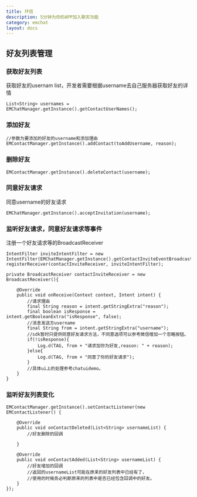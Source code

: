 ```yaml
---
title: 环信
description: 5分钟为你的APP加入聊天功能
category: emchat
layout: docs
---
```


## 好友列表管理

### 获取好友列表

获取好友的usernam list，开发者需要根据username去自己服务器获取好友的详情

	List<String> usernames = EMChatManager.getInstance().getContactUserNames();

### 添加好友

	//参数为要添加的好友的username和添加理由
	EMContactManager.getInstance().addContact(toAddUsername, reason);
	
### 删除好友

	EMContactManager.getInstance().deleteContact(username);

### 同意好友请求

同意username的好友请求

	EMChatManager.getInstance().acceptInvitation(username);

### 监听好友请求，同意好友请求等事件

注册一个好友请求等的BroadcastReceiver
    
	IntentFilter inviteIntentFilter = new IntentFilter(EMChatManager.getInstance().getContactInviteEventBroadcastAction());
	registerReceiver(contactInviteReceiver, inviteIntentFilter);
	
	private BroadcastReceiver contactInviteReceiver = new BroadcastReceiver(){

		@Override
		public void onReceive(Context context, Intent intent) {
			//请求理由
			final String reason = intent.getStringExtra("reason");
			final boolean isResponse = intent.getBooleanExtra("isResponse", false);
			//消息发送方username
			final String from = intent.getStringExtra("username");
			//sdk暂时只提供同意好友请求方法，不同意选项可以参考微信增加一个忽略按钮。
			if(!isResponse){
				Log.d(TAG, from + "请求加你为好友,reason: " + reason);
			}else{
				Log.d(TAG, from + "同意了你的好友请求");
			}
			//具体ui上的处理参考chatuidemo。
		}
	}

### 监听好友列表变化

	EMContactManager.getInstance().setContactListener(new EMContactListener() {
			
		@Override
		public void onContactDeleted(List<String> usernameList) {
			//好友删除的回调
			
		}
		
		@Override
		public void onContactAdded(List<String> usernameList) {
			//好友增加的回调
			//返回的usernameList可能在原来的好友列表中已经有了，
			//使用的时候务必判断原来的列表中是否已经包含回调中的好友。
		}
	});
